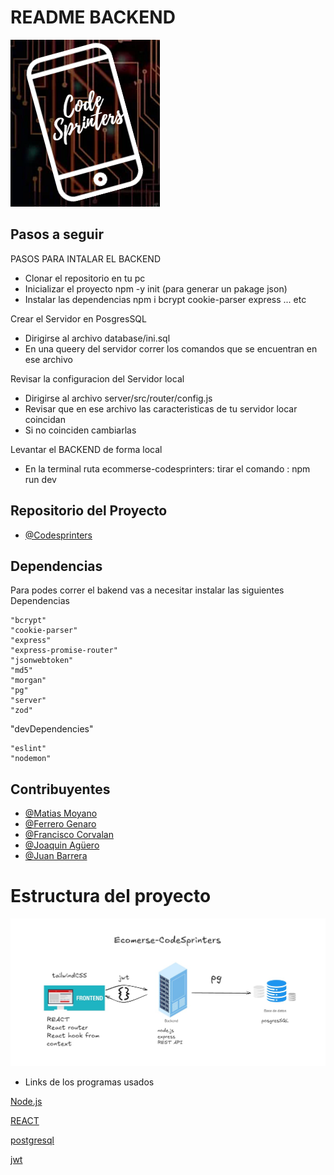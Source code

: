
# README BACKEND 




![Logo](../frontend/public/home/CodeSprintersLogo.png)


## Pasos a seguir 

PASOS PARA INTALAR EL BACKEND

* Clonar el repositorio en tu pc
* Inicializar el proyecto  npm -y init (para generar un pakage json)
* Instalar las dependencias npm i bcrypt cookie-parser express ... etc

Crear el Servidor en PosgresSQL

*  Dirigirse al archivo database/ini.sql
*  En una queery del servidor correr los comandos que se encuentran en ese archivo

Revisar la configuracion del Servidor local

* Dirigirse al archivo server/src/router/config.js 
* Revisar que en ese archivo las caracteristicas de tu servidor locar coincidan 
* Si no coinciden cambiarlas 

Levantar el BACKEND de forma local 

* En la terminal ruta  ecommerse-codesprinters:  tirar el comando :  npm run dev 


## Repositorio del Proyecto

- [@Codesprinters](https://github.com/CodeStrong2023/ecommerce-codesprinters)


## Dependencias 

Para podes correr el bakend vas a necesitar instalar las siguientes Dependencias

    "bcrypt"
    "cookie-parser"
    "express"
    "express-promise-router"
    "jsonwebtoken"
    "md5"
    "morgan"
    "pg"
    "server"
    "zod"
  
  "devDependencies"

    "eslint"
    "nodemon"
    

## Contribuyentes 

- [@Matias Moyano](https://github.com/matiasnmoyano)
- [@Ferrero Genaro](https://github.com/GENAROENZO)
- [@Francisco Corvalan](https://github.com/Francorvalan1212)
- [@Joaquin Agüero](https://github.com/aguero101)
- [@Juan Barrera](https://github.com/Juanbarrera12)

# Estructura del proyecto 

![Logo](../frontend/public/home/estructura_proyecto.jpg)

* Links de los programas usados 

 [Node.js](https://nodejs.org/en/)

 [REACT](https://es.react.dev)

 [postgresql](https://www.postgresql.org)

 [jwt](https://www.postgresql.org)